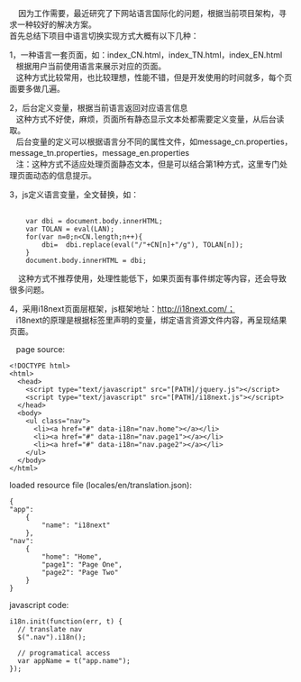     因为工作需要，最近研究了下网站语言国际化的问题，根据当前项目架构，寻求一种较好的解决方案。  
首先总结下项目中语言切换实现方式大概有以下几种：

  
1，一种语言一套页面，如：index\_CN.html，index\_TN.html，index\_EN.html  
   根据用户当前使用语言来展示对应的页面。  
   这种方式比较常用，也比较理想，性能不错，但是开发使用的时间就多，每个页面要多做几遍。

  
2，后台定义变量，根据当前语言返回对应语言信息  
   这种方式不好使，麻烦，页面所有静态显示文本处都需要定义变量，从后台读取。  
   后台变量的定义可以根据语言分不同的属性文件，如message\_cn.properties，message\_tn.properties，message\_en.properties  
   注：这种方式不适应处理页面静态文本，但是可以结合第1种方式，这里专门处理页面动态的信息提示。

  
3，js定义语言变量，全文替换，如：  
   



```
    var dbi = document.body.innerHTML;
    var TOLAN = eval(LAN);
    for(var n=0;n<CN.length;n++){   
        dbi=  dbi.replace(eval("/"+CN[n]+"/g"), TOLAN[n]);
    }
    document.body.innerHTML = dbi;
```



    这种方式不推荐使用，处理性能低下，如果页面有事件绑定等内容，还会导致很多问题。

4，采用i18next页面层框架，js框架地址：http://i18next.com/；  
   i18next的原理是根据标签里声明的变量，绑定语言资源文件内容，再呈现结果页面。

   page source:



```
<!DOCTYPE html>
<html>
  <head>
    <script type="text/javascript" src="[PATH]/jquery.js"></script>
    <script type="text/javascript" src="[PATH]/i18next.js"></script>
  </head>
  <body>
    <ul class="nav">
      <li><a href="#" data-i18n="nav.home"></a></li>
      <li><a href="#" data-i18n="nav.page1"></a></li>
      <li><a href="#" data-i18n="nav.page2"></a></li>
    </ul>
  </body>
</html>
```


loaded resource file (locales/en/translation.json):


```
{  
"app": 
    {    
        "name": "i18next"  
    },  
"nav": 
    {    
        "home": "Home",    
        "page1": "Page One",    
        "page2": "Page Two"  
    }
}
```


javascript code:


```
i18n.init(function(err, t) {
  // translate nav
  $(".nav").i18n();

  // programatical access
  var appName = t("app.name");
});
```